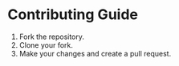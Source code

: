 # Contributing Guide

1. Fork the repository.
2. Clone your fork.
3. Make your changes and create a pull request.
